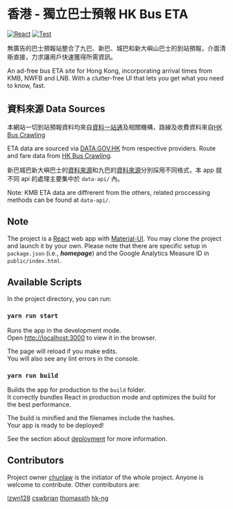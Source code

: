 # 香港 - 獨立巴士預報 HK Bus ETA

[![React](https://badges.aleen42.com/src/react.svg)](http://reactjs.org/) 
[![Test](https://github.com/hkbus/hk-independent-bus-eta/actions/workflows/node.js.yml/badge.svg)](https://hkbus.app)


無廣告的巴士預報站整合了九巴、新巴、城巴和新大嶼山巴士的到站預報，介面清晣直接，力求讓用戶快速獲得所需資訊。

An ad-free bus ETA site for Hong Kong, incorporating arrival times from KMB, NWFB and LNB. 
With a clutter-free UI that lets you get what you need to know, fast.


## 資料來源 Data Sources


本網站一切到站預報資料均來自[資料一站通](https://data.gov.hk)及相關機構，路線及收費資料來自[HK Bus Crawling](https://github.com/hkbus/hk-bus-crawling/)

ETA data are sourced via [DATA.GOV.HK](https://data.gov.hk) from respective providers. Route and fare data from [HK Bus Crawling](https://github.com/hkbus/hk-bus-crawling/).

新巴城巴新大嶼巴士的[資料來源](https://data.gov.hk/tc-data/dataset/nwfb-eta-transport-realtime-eta)和九巴的[資料來源](https://data.gov.hk/tc-data/dataset/hk-td-tis_21-etakmb)分別採用不同格式，本 app 就不同 api 的處理主要集中於 `data-api/` 內。

Note: KMB ETA data are diffrerent from the others, related proccessing methods can be found at `data-api/`.

## Note

The project is a [React](https://reactjs.org/) web app with [Material-UI](https://material-ui.com/). You may clone the project and launch it by your own. Please note that there are specific setup in `package.json` (i.e., ***homepage***) and the Google Analytics Measure ID in `public/index.html`.

## Available Scripts

In the project directory, you can run:

### `yarn run start`

Runs the app in the development mode.\
Open [http://localhost:3000](http://localhost:3000) to view it in the browser.

The page will reload if you make edits.\
You will also see any lint errors in the console.

### `yarn run build`

Builds the app for production to the `build` folder.\
It correctly bundles React in production mode and optimizes the build for the best performance.

The build is minified and the filenames include the hashes.\
Your app is ready to be deployed!

See the section about [deployment](https://facebook.github.io/create-react-app/docs/deployment) for more information.

## Contributors
Project owner [chunlaw](https://github.com/chunlaw) is the initiator of the whole project. Anyone is welcome to contribute. Other contributors are:

[lzwn128](https://github.com/lzwn128 )
[cswbrian](https://github.com/cswbrian)
[thomassth](https://github.com/thomassth)
[hk-ng](https://github.com/hk-ng)
